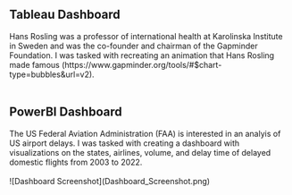 <h2> Tableau Dashboard </h2>
Hans Rosling was a professor of international health at Karolinska Institute in Sweden and was the co-founder and chairman of the Gapminder Foundation. I was tasked with recreating an animation that Hans Rosling made famous (https://www.gapminder.org/tools/#$chart-type=bubbles&url=v2).
<br>
<br>
<h2> PowerBI Dashboard </h2>
The US Federal Aviation Administration (FAA) is interested in an analyis of US airport delays. I was tasked with creating a dashboard with visualizations on the states, airlines, volume, and delay time of delayed domestic flights from 2003 to 2022.
<br>
<br>
![Dashboard Screenshot](Dashboard_Screenshot.png)

